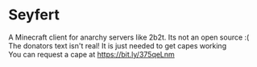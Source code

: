 # Seyfert
A Minecraft client for anarchy servers like 2b2t. Its not an open source :(  
The donators text isn't real! It is just needed to get capes working  
You can request a cape at https://bit.ly/375qeLnm
